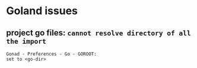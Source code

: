 # Goland issues

## project go files: `cannot resolve directory of all the import`

```
Gonad - Preferences - Go - GOROOT:
set to <go-dir>
```
